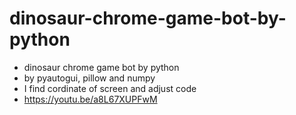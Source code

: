 # dinosaur-chrome-game-bot-by-python
- dinosaur chrome game bot by python
- by pyautogui, pillow and numpy
- I find cordinate of screen and adjust code
- https://youtu.be/a8L67XUPFwM
